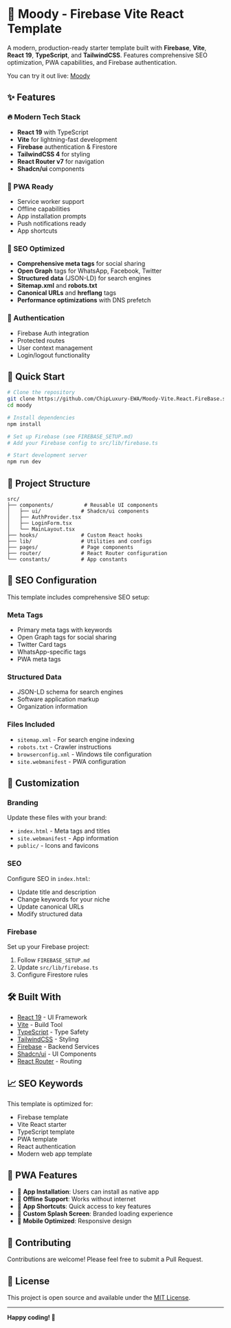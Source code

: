 # 🚀 Moody - Firebase Vite React Template

A modern, production-ready starter template built with **Firebase**, **Vite**, **React 19**, **TypeScript**, and **TailwindCSS**. Features comprehensive SEO optimization, PWA capabilities, and Firebase authentication.

You can try it out live: [Moody](https://moody-14c6d.web.app/)

## ✨ Features

### 🔥 Modern Tech Stack
- **React 19** with TypeScript
- **Vite** for lightning-fast development
- **Firebase** authentication & Firestore
- **TailwindCSS 4** for styling
- **React Router v7** for navigation
- **Shadcn/ui** components

### 📱 PWA Ready
- Service worker support
- Offline capabilities
- App installation prompts
- Push notifications ready
- App shortcuts

### 🎯 SEO Optimized
- **Comprehensive meta tags** for social sharing
- **Open Graph** tags for WhatsApp, Facebook, Twitter
- **Structured data** (JSON-LD) for search engines
- **Sitemap.xml** and **robots.txt**
- **Canonical URLs** and **hreflang** tags
- **Performance optimizations** with DNS prefetch

### 🔐 Authentication
- Firebase Auth integration
- Protected routes
- User context management
- Login/logout functionality

## 🚀 Quick Start

```bash
# Clone the repository
git clone https://github.com/ChipLuxury-EWA/Moody-Vite.React.FireBase.starter-template.git
cd moody

# Install dependencies
npm install

# Set up Firebase (see FIREBASE_SETUP.md)
# Add your Firebase config to src/lib/firebase.ts

# Start development server
npm run dev
```

## 📁 Project Structure

```
src/
├── components/          # Reusable UI components
│   ├── ui/             # Shadcn/ui components
│   ├── AuthProvider.tsx
│   ├── LoginForm.tsx
│   └── MainLayout.tsx
├── hooks/              # Custom React hooks
├── lib/                # Utilities and configs
├── pages/              # Page components
├── router/             # React Router configuration
└── constants/          # App constants
```

## 🔧 SEO Configuration

This template includes comprehensive SEO setup:

### Meta Tags
- Primary meta tags with keywords
- Open Graph tags for social sharing
- Twitter Card tags
- WhatsApp-specific tags
- PWA meta tags

### Structured Data
- JSON-LD schema for search engines
- Software application markup
- Organization information

### Files Included
- `sitemap.xml` - For search engine indexing
- `robots.txt` - Crawler instructions
- `browserconfig.xml` - Windows tile configuration
- `site.webmanifest` - PWA configuration

## 🎨 Customization

### Branding
Update these files with your brand:
- `index.html` - Meta tags and titles
- `site.webmanifest` - App information
- `public/` - Icons and favicons

### SEO
Configure SEO in `index.html`:
- Update title and description
- Change keywords for your niche
- Update canonical URLs
- Modify structured data

### Firebase
Set up your Firebase project:
1. Follow `FIREBASE_SETUP.md`
2. Update `src/lib/firebase.ts`
3. Configure Firestore rules

## 🛠️ Built With

- [React 19](https://react.dev/) - UI Framework
- [Vite](https://vitejs.dev/) - Build Tool
- [TypeScript](https://www.typescriptlang.org/) - Type Safety
- [TailwindCSS](https://tailwindcss.com/) - Styling
- [Firebase](https://firebase.google.com/) - Backend Services
- [Shadcn/ui](https://ui.shadcn.com/) - UI Components
- [React Router](https://reactrouter.com/) - Routing

## 📈 SEO Keywords

This template is optimized for:
- Firebase template
- Vite React starter
- TypeScript template
- PWA template
- React authentication
- Modern web app template

## 📱 PWA Features

- 📱 **App Installation**: Users can install as native app
- 🔄 **Offline Support**: Works without internet
- 🎯 **App Shortcuts**: Quick access to key features
- 🎨 **Custom Splash Screen**: Branded loading experience
- 📱 **Mobile Optimized**: Responsive design

## 🤝 Contributing

Contributions are welcome! Please feel free to submit a Pull Request.

## 📄 License

This project is open source and available under the [MIT License](LICENSE).

---

**Happy coding! 🎉**
